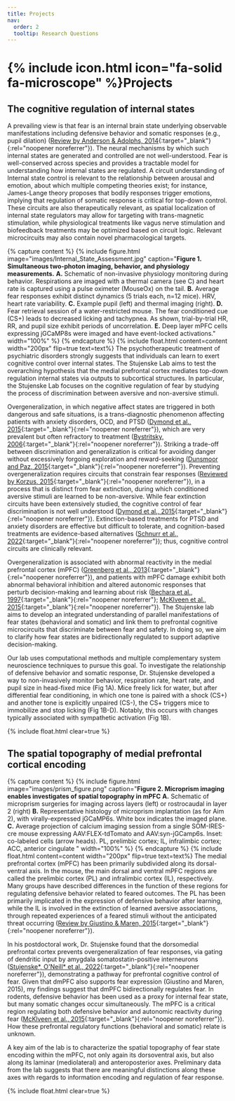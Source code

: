 ```yaml
---
title: Projects
nav:
  order: 2
  tooltip: Research Questions
---
```

# {% include icon.html icon="fa-solid fa-microscope" %}Projects
## The cognitive regulation of internal states

A prevailing view is that fear is an internal brain state underlying observable manifestations including defensive behavior and somatic responses (e.g., pupil dilation)
([Review by Anderson & Adolphs, 2014](https://www.cell.com/fulltext/S0092-8674(14)00292-X){:target="_blank"}{:rel="noopener noreferrer"}). The neural mechanisms by which such internal states are generated and controlled are not well-understood. Fear is well-conserved across species and provides a tractable model for understanding how internal states are regulated. A circuit understanding of Internal state control is relevant to the relationship between arousal and emotion, about which multiple competing theories exist; for instance, James-Lange theory proposes that bodily responses trigger emotions, implying that regulation of somatic response is critical for top-down control. These circuits are also therapeutically relevant, as spatial localization of internal state regulators may allow for targeting with trans-magnetic stimulation, while physiological treatments like vagus nerve stimulation and biofeedback treatments may be optimized based on circuit logic. Relevant microcircuits may also contain novel pharmacological targets.

{% capture content %}
{% include figure.html image="images/Internal_State_Assessment.jpg" caption="**Figure 1. Simultaneous two-photon imaging, behavior, and physiology measurements.**
**A.** Schematic of non-invasive physiology monitoring during behavior. Respirations are imaged with a thermal camera (see C) and heart rate is captured using a pulse oximeter (MouseOx) on the tail.
**B.** Average fear responses exhibit distinct dynamics (5 trials each, n=12 mice). HRV, heart rate variability.
**C.** Example pupil (left) and thermal imaging (right).
**D.** Fear retrieval session of a water-restricted mouse. The fear conditioned cue (CS+) leads to decreased licking and tachypnea. As shown, trial-by-trial HR, RR, and pupil size exhibit periods of uncorrelation.
**E.** Deep layer mPFC cells expressing jGCaMP8s were imaged and have event-locked activations." width="100%" %}
{% endcapture %}
{% include float.html content=content width="200px" flip=true text=text%}
The psychotherapeutic treatment of psychiatric disorders strongly suggests that individuals can learn to exert cognitive control over internal states. The Stujenske Lab aims to test the overarching hypothesis that the medial prefrontal cortex mediates top-down regulation internal states via outputs to subcortical structures. In particular, the Stujenske Lab focuses on the cognitive regulation of fear by studying the process of discrimination between aversive and non-aversive stimuli.

Overgeneralization, in which negative affect states are triggered in both dangerous and safe situations, is a trans-diagnostic phenomenon affecting patients with anxiety disorders, OCD, and PTSD ([Dymond et al., 2015](https://doi.org/10.1016/j.beth.2014.10.001){:target="_blank"}{:rel="noopener noreferrer"}), which are very prevalent but often refractory to treatment ([Bystritsky, 2006](https://doi.org/10.1038/sj.mp.4001852){:target="_blank"}{:rel="noopener noreferrer"}). Striking a trade-off between discrimination and generalization is critical for avoiding danger without excessively forgoing exploration and reward-seeking ([Dunsmoor and Paz, 2015](https://doi.org/10.1016/j.biopsych.2015.04.010){:target="_blank"}{:rel="noopener noreferrer"}). Preventing overgeneralization requires circuits that constrain fear responses ([Reviewed by Korzus, 2015](https://doi.org/10.4137/jen.s26227){:target="_blank"}{:rel="noopener noreferrer"}), in a process that is distinct from fear extinction, during which conditioned aversive stimuli are learned to be non-aversive. While fear extinction circuits have been extensively studied, the cognitive control of fear discrimination is not well understood ([Dymond et al., 2015](https://doi.org/10.1016/j.beth.2014.10.001){:target="_blank"}{:rel="noopener noreferrer"}). Extinction-based treatments for PTSD and anxiety disorders are effective but difficult to tolerate, and cognition-based treatments are evidence-based alternatives ([Schnurr et al., 2022](https://doi.org/10.1001/jamanetworkopen.2021.36921){:target="_blank"}{:rel="noopener noreferrer"}); thus, cognitive control circuits are clinically relevant.

Overgeneralization is associated with abnormal reactivity in the medial prefrontal cortex (mPFC) ([Greenberg et al., 2013](https://doi.org/10.1002/da.22016){:target="_blank"}{:rel="noopener noreferrer"}), and patients with mPFC damage exhibit both abnormal behavioral inhibition and altered autonomic responses that perturb decision-making and learning about risk ([Bechara et al., 1997](https://doi.org/10.1126/science.275.5304.1293){:target="_blank"}{:rel="noopener noreferrer"}; [McKlveen et al., 2015](https://doi.org/10.1111/jne.12272){:target="_blank"}{:rel="noopener noreferrer"}). The Stujenske lab aims to develop an integrated understanding of parallel manifestations of fear states (behavioral and somatic) and link them to prefrontal cognitive microcircuits that discriminate between fear and safety. In doing so, we aim to clarify how fear states are bidirectionally regulated to support adaptive decision-making.

Our lab uses computational methods and multiple complementary system neuroscience techniques to pursue this goal. To investigate the relationship of defensive behavior and somatic response, Dr. Stujenske developed a way to non-invasively monitor behavior, respiration rate, heart rate, and pupil size in head-fixed mice (Fig 1A). Mice freely lick for water, but after differential fear conditioning, in which one tone is paired with a shock (CS+) and another tone is explicitly unpaired (CS-), the CS+ triggers mice to immobilize and stop licking (Fig 1B-D). Notably, this occurs with changes typically associated with sympathetic activation (Fig 1B).

{% include float.html clear=true %}

## The spatial topography of medial prefrontal cortical encoding

{% capture content %}
{% include figure.html image="images/prism_figure.png" caption="**Figure 2. Microprism imaging enables investigates of spatial topography in mPFC**
**A.** Schematic of microprism surgeries for imaging across layers (left) or rostrocaudal in layer 2 (right)
**B.** Representative histology of microprism implantation (as for Aim 2), with virally-expressed jGCaMP6s. White box indicates the imaged plane.
**C.** Average projection of calcium imaging session from a single SOM-IRES-cre mouse expressing AAV:FLEX-tdTomato and AAV:syn-jGCamp6s. Inset: co-labeled cells (arrow heads). PL, prelimbic cortex; IL, infralimbic cortex; ACC, anterior cingulate
" width="100%" %}
{% endcapture %}
{% include float.html content=content width="200px" flip=true text=text%}
The medial prefrontal cortex (mPFC) has been primarily subdivided along its dorsal-ventral axis. In the mouse, the main dorsal and ventral mPFC regions are called the prelimbic cortex (PL) and infralimbic cortex (IL), respectively. Many groups have described differences in the function of these regions for regulating defensive behavior related to feared outcomes. The PL has been primarily implicated in the expression of defensive behavior after learning, while the IL is involved in the extinction of learned aversive associations, through repeated experiences of a feared stimuli without the anticipated threat occurring ([Review by Giustino & Maren, 2015](https://www.frontiersin.org/articles/10.3389/fnbeh.2015.00298/full){:target="_blank"}{:rel="noopener noreferrer"}).

In his postdoctoral work, Dr. Stujenske found that the dorsomedial prefrontal cortex prevents overgeneralization of fear responses, via gating of dendritic input by amygdala somatostatin-positive interneurons ([Stujenske\*, O'Neill\* et al., 2022](https://doi.org/10.1016/j.neuron.2022.03.020){:target="_blank"}{:rel="noopener noreferrer"}), demonstrating a pathway for prefrontal cognitive control of fear. Given that dmPFC also supports fear expression (Giustino and Maren, 2015), my findings suggest that dmPFC bidirectionally regulates fear. In rodents, defensive behavior has been used as a proxy for internal fear state, but many somatic changes occur simultaneously. The mPFC is a critical region regulating both defensive behavior and autonomic reactivity during fear ([McKlveen et al., 2015](https://doi.org/10.1111/jne.12272){:target="_blank"}{:rel="noopener noreferrer"}). How these prefrontal regulatory functions (behavioral and somatic) relate is unknown.

A key aim of the lab is to characterize the spatial topography of fear state encoding within the mPFC, not only again its dorsoventral axis, but also along its laminar (mediolateral) and anteroposterior axes. Preliminary data from the lab suggests that there are meaningful distinctions along these axes with regards to information encoding and regulation of fear response.

{% include float.html clear=true %}

